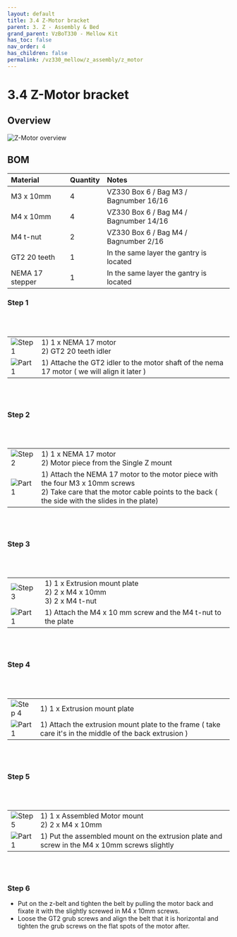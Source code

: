 ```yaml
---
layout: default
title: 3.4 Z-Motor bracket
parent: 3. Z - Assembly & Bed
grand_parent: VzBoT330 - Mellow Kit
has_toc: false
nav_order: 4
has_children: false
permalink: /vz330_mellow/z_assembly/z_motor
---
```


# 3.4 Z-Motor bracket

## Overview

![Z-Motor overview](../../assets/images/manual/vz330_mellow/z_assembly/z_motor/overview.png)

## BOM

| Material        | Quantity          | Notes |
|:-------------|:------------------|:------|
| M3 x 10mm | 4 | VZ330 Box 6 / Bag M3 / Bagnumber 16/16 |
| M4 x 10mm | 4 | VZ330 Box 6 / Bag M4 / Bagnumber 14/16 |
| M4 t-nut | 2 | VZ330 Box 6 / Bag M4 / Bagnumber 2/16 |
| GT2 20 teeth | 1 | In the same layer the gantry is located |
| NEMA 17 stepper | 1 | In the same layer the gantry is located |

### Step 1

<br>
<br>

| | |
|-|-|
| ![Step 1](../../assets/images/manual/vz330_mellow/z_assembly/z_motor/step1.png) | 1) 1 x NEMA 17 motor <br> 2) GT2 20 teeth idler |
| ![Part 1](../../assets/images/manual/vz330_mellow/z_assembly/z_motor/step1_part1.png) | 1) Attache the GT2 idler to the motor shaft of the nema 17 motor ( we will align it later ) |

<br>
<br>

### Step 2

<br>
<br>

| | |
|-|-|
| ![Step 2](../../assets/images/manual/vz330_mellow/z_assembly/z_motor/step2.png) | 1) 1 x NEMA 17 motor <br> 2) Motor piece from the Single Z mount |
| ![Part 1](../../assets/images/manual/vz330_mellow/z_assembly/z_motor/step2_part1.png) | 1) Attach the NEMA 17 motor to the motor piece with the four M3 x 10mm screws <br> 2) Take care that the motor cable points to the back ( the side with the slides in the plate) |

<br>
<br>

### Step 3

<br>
<br>

| | |
|-|-|
| ![Step 3](../../assets/images/manual/vz330_mellow/z_assembly/z_motor/step1.png) | 1) 1 x Extrusion mount plate <br> 2) 2 x M4 x 10mm <br> 3) 2 x M4 t-nut |
| ![Part 1](../../assets/images/manual/vz330_mellow/z_assembly/z_motor/step1_part1.png) | 1) Attach the M4 x 10 mm screw and the M4 t-nut to the plate |

<br>
<br>

### Step 4

<br>
<br>

| | |
|-|-|
| ![Step 4](../../assets/images/manual/vz330_mellow/z_assembly/z_motor/step1.png) | 1) 1 x Extrusion mount plate |
| ![Part 1](../../assets/images/manual/vz330_mellow/z_assembly/z_motor/step1_part1.png) | 1) Attach the extrusion mount plate to the frame ( take care it's in the middle of the back extrusion ) |

<br>
<br>

### Step 5

<br>
<br>

| | |
|-|-|
| ![Step 5](../../assets/images/manual/vz330_mellow/z_assembly/z_motor/step1.png) | 1) 1 x Assembled Motor mount <br> 2) 2 x M4 x 10mm|
| ![Part 1](../../assets/images/manual/vz330_mellow/z_assembly/z_motor/step1_part1.png) | 1) Put the assembled mount on the extrusion plate and screw in the M4 x 10mm screws slightly |

<br>
<br>

### Step 6

- Put on the z-belt and tighten the belt by pulling the motor back and fixate it with the slightly screwed in M4 x 10mm screws.
- Loose the GT2 grub screws and align the belt that it is horizontal and tighten the grub screws on the flat spots of the motor after.